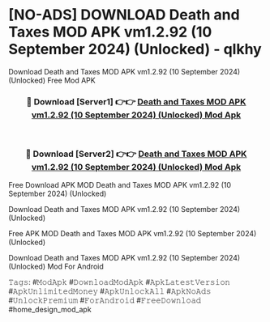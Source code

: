 # [NO-ADS] DOWNLOAD Death and Taxes MOD APK vm1.2.92 (10 September 2024) (Unlocked) - qlkhy
Download Death and Taxes MOD APK vm1.2.92 (10 September 2024) (Unlocked) Free Mod APK

<div align="center">
<h3>🔴 Download [Server1] 👉👉 <a href="https://apk-comot.site?title=Death_and_Taxes_MOD_APK_vm1.2.92_(10_September_2024)_(Unlocked)">Death and Taxes MOD APK vm1.2.92 (10 September 2024) (Unlocked) Mod Apk</a></h3><br>

<h3>🔴 Download [Server2] 👉👉 <a href="https://apk-comot.site?title=Death_and_Taxes_MOD_APK_vm1.2.92_(10_September_2024)_(Unlocked)">Death and Taxes MOD APK vm1.2.92 (10 September 2024) (Unlocked) Mod Apk</a></h3>
</div>


Free Download APK MOD Death and Taxes MOD APK vm1.2.92 (10 September 2024) (Unlocked)

Download Death and Taxes MOD APK vm1.2.92 (10 September 2024) (Unlocked) 

Free APK MOD Death and Taxes MOD APK vm1.2.92 (10 September 2024) (Unlocked) 

Download Death and Taxes MOD APK vm1.2.92 (10 September 2024) (Unlocked) Mod For Android

𝚃𝚊𝚐𝚜: #𝙼𝚘𝚍𝙰𝚙𝚔 #𝙳𝚘𝚠𝚗𝚕𝚘𝚊𝚍𝙼𝚘𝚍𝙰𝚙𝚔 #𝙰𝚙𝚔𝙻𝚊𝚝𝚎𝚜𝚝𝚅𝚎𝚛𝚜𝚒𝚘𝚗 #𝙰𝚙𝚔𝚄𝚗𝚕𝚒𝚖𝚒𝚝𝚎𝚍𝙼𝚘𝚗𝚎𝚢 #𝙰𝚙𝚔𝚄𝚗𝚕𝚘𝚌𝚔𝙰𝚕𝚕 #𝙰𝚙𝚔𝙽𝚘𝙰𝚍𝚜 #𝚄𝚗𝚕𝚘𝚌𝚔𝙿𝚛𝚎𝚖𝚒𝚞𝚖 #𝙵𝚘𝚛𝙰𝚗𝚍𝚛𝚘𝚒𝚍 #𝙵𝚛𝚎𝚎𝙳𝚘𝚠𝚗𝚕𝚘𝚊𝚍 #home_design_mod_apk